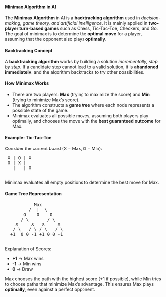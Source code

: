  <h4>Minimax Algorithm in AI</h4>

  <p>The <strong>Minimax Algorithm</strong> in AI is a <strong>backtracking algorithm</strong> used in <em>decision-making, game theory, and artificial intelligence</em>. 
  It is mainly applied in <strong>two-player turn-based games</strong> such as Chess, Tic-Tac-Toe, Checkers, and Go. 
  The goal of minimax is to determine the <strong>optimal move</strong> for a player, assuming that the opponent also plays <strong>optimally</strong>.</p>

  <h4>Backtracking Concept</h4>
  <p>A <strong>backtracking algorithm</strong> works by building a solution <em>incrementally, step by step</em>. 
  If a candidate step cannot lead to a valid solution, it is <strong>abandoned immediately</strong>, and the algorithm backtracks to try other possibilities.</p>

  <h4>How Minimax Works</h4>
  <ul>
    <li>There are two players: <strong>Max</strong> (trying to maximize the score) and <strong>Min</strong> (trying to minimize Max’s score).</li>
    <li>The algorithm constructs a <strong>game tree</strong> where each node represents a possible state of the game.</li>
    <li>Minimax evaluates all possible moves, assuming both players play optimally, and chooses the move with the <strong>best guaranteed outcome</strong> for Max.</li>
  </ul>

  <h4>Example: Tic-Tac-Toe</h4>
  <p>Consider the current board (X = Max, O = Min):</p>
  <pre>
 X | O | X
 O | X |  
   |   | O
  </pre>

  <p>Minimax evaluates all empty positions to determine the best move for Max.</p>

  <h4>Game Tree Representation</h4>
  <pre>
           Max
         /  |  \
       O    O    O
      / \       / \
    X     X   X     X
   / \   / \ / \   / \
  +1  0 0 -1 +1 0 0 -1
  </pre>

  <p>Explanation of Scores:</p>
  <ul>
    <li><strong>+1</strong> → Max wins</li>
    <li><strong>-1</strong> → Min wins</li>
    <li><strong>0</strong> → Draw</li>
  </ul>

  <p>Max chooses the path with the highest score (+1 if possible), while Min tries to choose paths that minimize Max’s advantage. 
  This ensures Max plays <strong>optimally</strong>, even against a perfect opponent.</p>
